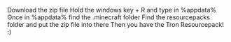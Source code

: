 Download the zip file
Hold the windows key + R and type in %appdata%
Once in %appdata% find the .minecraft folder
Find the resourcepacks folder and put the zip file into there
Then you have the Tron Resourcepack! :)
